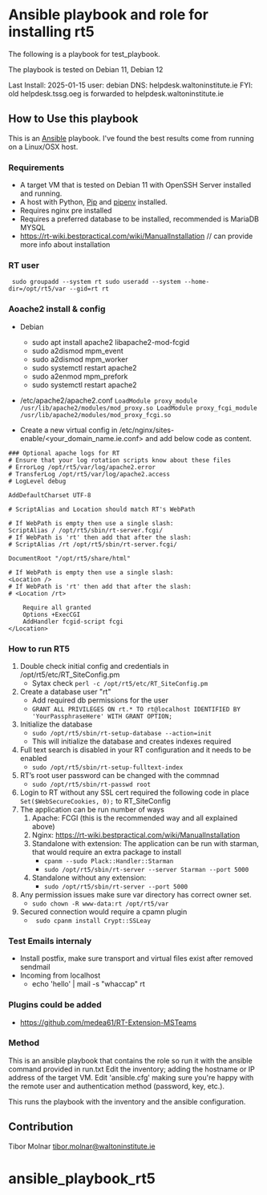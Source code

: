 # Ansible playbook and role for installing rt5

The following is a playbook for test_playbook.

The playbook is tested on Debian 11, Debian 12 

Last Install: 2025-01-15
user: debian
DNS: helpdesk.waltoninstitute.ie
FYI: old helpdesk.tssg.oeg is forwarded to helpdesk.waltoninstitute.ie

## How to Use this playbook

This is an [Ansible](https://github.com/ansible/ansible) playbook. I've found the best results come from running on a Linux/OSX host.

### Requirements

- A target VM that is tested on Debian 11 with OpenSSH Server installed and running.
- A host with Python, [Pip](https://pypi.python.org/pypi/pip) and [pipenv](http://docs.pipenv.org/en/latest/) installed.
- Requires nginx pre installed
- Requires a preferred database to be installed, recommended is MariaDB MYSQL
- https://rt-wiki.bestpractical.com/wiki/ManualInstallation // can provide more info about installation

### RT user

`` 
sudo groupadd --system rt
sudo useradd --system --home-dir=/opt/rt5/var --gid=rt rt
``

### Aoache2 install & config

- Debian 
  * sudo apt install apache2 libapache2-mod-fcgid
  * sudo a2dismod mpm_event
  * sudo a2dismod mpm_worker
  * sudo systemctl restart apache2
  * sudo a2enmod mpm_prefork
  * sudo systemctl restart apache2
 
- /etc/apache2/apache2.conf
  ``
  LoadModule proxy_module /usr/lib/apache2/modules/mod_proxy.so
  LoadModule proxy_fcgi_module /usr/lib/apache2/modules/mod_proxy_fcgi.so
  ``      
  
- Create a new virtual config in /etc/nginx/sites-enable/<your_domain_name.ie.conf> and
add below code as content.

```
### Optional apache logs for RT
# Ensure that your log rotation scripts know about these files
# ErrorLog /opt/rt5/var/log/apache2.error
# TransferLog /opt/rt5/var/log/apache2.access
# LogLevel debug

AddDefaultCharset UTF-8

# ScriptAlias and Location should match RT's WebPath

# If WebPath is empty then use a single slash:
ScriptAlias / /opt/rt5/sbin/rt-server.fcgi/
# If WebPath is 'rt' then add that after the slash:
# ScriptAlias /rt /opt/rt5/sbin/rt-server.fcgi/

DocumentRoot "/opt/rt5/share/html"

# If WebPath is empty then use a single slash:
<Location />
# If WebPath is 'rt' then add that after the slash:
# <Location /rt>

    Require all granted
    Options +ExecCGI
    AddHandler fcgid-script fcgi
</Location>

```

### How to run RT5

1. Double check initial config and credentials in /opt/rt5/etc/RT_SiteConfig.pm
   - Sytax check ``perl -c /opt/rt5/etc/RT_SiteConfig.pm``
1. Create a database user "rt"
   - Add required db permissions for the user
   - ``GRANT ALL PRIVILEGES ON rt.* TO rt@localhost IDENTIFIED BY 'YourPassphraseHere' WITH GRANT OPTION;``
1. Initialize the database
   - ``sudo /opt/rt5/sbin/rt-setup-database --action=init``
   - This will initialize the database and creates indexes required 
1. Full text search is disabled in your RT configuration and it needs to be enabled
   - ``sudo /opt/rt5/sbin/rt-setup-fulltext-index``
1. RT’s root user password can be changed with the commnad
   - ``sudo /opt/rt5/sbin/rt-passwd root``
1. Login to RT without any SSL cert required the following code in place  `` Set($WebSecureCookies, 0); `` to RT_SiteConfig
1. The application can be run number of ways
   1. Apache: FCGI (this is the recommended way and all explained above)
   1. Nginx: <https://rt-wiki.bestpractical.com/wiki/ManualInstallation>
   1. Standalone with extension: The application can be run with starman, that would require an extra package to install
      - `` cpanm --sudo Plack::Handler::Starman ``
      - `` sudo /opt/rt5/sbin/rt-server --server Starman --port 5000 ``
   1. Standalone without any extension:
      - `` sudo /opt/rt5/sbin/rt-server --port 5000 ``
1. Any permission issues make sure var directory has correct owner set.
      - `` sudo chown -R www-data:rt /opt/rt5/var ``
1. Secured connection would require a cpamn plugin
      - `` sudo cpanm install Crypt::SSLeay``

### Test Emails internaly

- Install postfix, make sure transport and virtual files exist after removed sendmail
- Incoming from localhost
  * echo 'hello' | mail -s "whaccap" rt

### Plugins could be added

- https://github.com/medea61/RT-Extension-MSTeams

### Method

This is an ansible playbook that contains the role so run it with the ansible command provided in run.txt
Edit the inventory; adding the hostname or IP address of the target VM.
Edit 'ansible.cfg' making sure you're happy with the remote user and authentication method (password, key, etc.).


This runs the playbook with the inventory and the ansible configuration.

## Contribution

Tibor Molnar tibor.molnar@waltoninstitute.ie

# ansible_playbook_rt5
